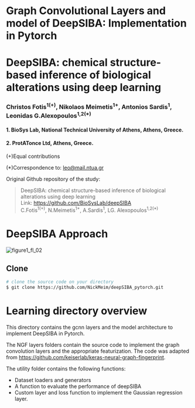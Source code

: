 # Graph Convolutional Layers and model of DeepSIBA: Implementation in Pytorch

# DeepSIBA: chemical structure-based inference of biological alterations using deep learning
### Christos Fotis<sup>1(+)</sup>, Nikolaos Meimetis<sup>1+</sup>, Antonios Sardis<sup>1</sup>, Leonidas G.Alexopoulos<sup>1,2(*)</sup>
 #### 1. BioSys Lab, National Technical University of Athens, Athens, Greece.
#### 2. ProtATonce Ltd, Athens, Greece.

(+)Equal contributions

(*)Correspondence to: leo@mail.ntua.gr

Original Github repository of the study:
> DeepSIBA: chemical structure-based inference of biological alterations using deep learning <br>
> Link: https://github.com/BioSysLab/deepSIBA <br>
> C.Fotis<sup>1(+)</sup>, N.Meimetis<sup>1+</sup>, A.Sardis<sup>1</sup>, LG. Alexopoulos<sup>1,2(*)</sup>

# DeepSIBA Approach
![figure1_fl_02](https://user-images.githubusercontent.com/48244638/80740035-212c7f00-8b20-11ea-9d97-300758595403.png)

## Clone
```bash
# clone the source code on your directory
$ git clone https://github.com/NickMeim/deepSIBA_pytorch.git
```
# Learning directory overview

This directory contains the gcnn layers and the model architecture to implement DeepSIBA in Pytorch. 

The NGF layers folders contain the source code to implement the graph convolution layers and the appropriate featurization. The code was adapted from https://github.com/keiserlab/keras-neural-graph-fingerprint.

The utility folder contains the following functions:

- Dataset loaders and generators
- A function to evaluate the performance of deepSIBA
- Custom layer and loss function to implement the Gaussian regression layer.
